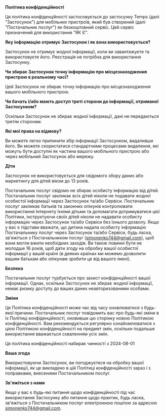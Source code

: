 **Політика конфіденційності**

Ця політика конфіденційності застосовується до застосунку Temps (далі "Застосунок") для мобільних пристроїв, який був створений (далі "Постачальник послуг") як безкоштовний сервіс. Цей сервіс призначений для використання "ЯК Є".

**Яку інформацію отримує Застосунок і як вона використовується?**

Застосунок не отримує жодної інформації, коли ви завантажуєте та використовуєте його. Реєстрація не потрібна для використання Застосунку.

**Чи збирає Застосунок точну інформацію про місцезнаходження пристрою в реальному часі?**

Цей Застосунок не збирає точну інформацію про місцезнаходження вашого мобільного пристрою.

**Чи бачать і/або мають доступ треті сторони до інформації, отриманої Застосунком?**

Оскільки Застосунок не збирає жодної інформації, дані не передаються третім сторонам.

**Які мої права на відмову?**

Ви можете легко припинити збір інформації Застосунком, видаливши його. Ви можете скористатися стандартними процесами видалення, які можуть бути доступні як частина вашого мобільного пристрою або через мобільний Застосунок або мережу.

**Діти**

Застосунок не використовується для свідомого збору даних або маркетингу для дітей віком до 13 років.

Постачальник послуг свідомо не збирає особисту інформацію від дітей. Постачальник послуг закликає всіх дітей ніколи не подавати жодної особистої інформації через Застосунок та/або Сервіси. Постачальник послуг закликає батьків та законних опікунів контролювати використання Інтернету їхніми дітьми та допомагати дотримуватися цієї Політики, інструктуючи своїх дітей ніколи не надавати особисту інформацію через Застосунок та/або Сервіси без їхнього дозволу. Якщо у вас є підстави вважати, що дитина надала особисту інформацію Постачальнику послуг через Застосунок та/або Сервіси, будь ласка, зв'яжіться з Постачальником послуг (simonenko744@gmail.com), щоб вони могли вжити необхідних заходів. Ви також повинні бути не молодше 16 років, щоб дати згоду на обробку вашої особистої інформації у вашій країні (в деяких країнах ми можемо дозволити вашим батькам або опікунам зробити це від вашого імені).

**Безпека**

Постачальник послуг турбується про захист конфіденційності вашої інформації. Однак, оскільки Застосунок не збирає жодної інформації, немає ризику доступу до ваших даних неавторизованими особами.

**Зміни**

Ця Політика конфіденційності може час від часу оновлюватися з будь-якої причини. Постачальник послуг повідомить вас про будь-які зміни в їх Політиці конфіденційності, оновивши цю сторінку новою Політикою конфіденційності. Вам рекомендується регулярно ознайомлюватися з цією Політикою конфіденційності на предмет змін, оскільки подальше використання вважається схваленням усіх змін.

Ця політика конфіденційності набирає чинності з 2024-08-01

**Ваша згода**

Використовуючи Застосунок, ви погоджуєтеся на обробку вашої інформації, як це викладено в цій Політиці конфіденційності зараз і з поправками, внесеними Постачальником послуг.

**Зв'яжіться з нами**

Якщо у вас є будь-які питання щодо конфіденційності під час використання Застосунку або питання щодо практик, будь ласка, зв'яжіться з Постачальником послуг електронною поштою за адресою simonenko744@gmail.com.
